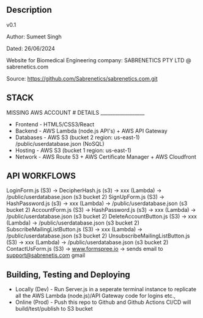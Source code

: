 ## Description
v0.1

Author: Sumeet Singh

Dated: 26/06/2024

Website for Biomedical Engineering company: SABRENETICS PTY LTD @ sabrenetics.com

Source: https://github.com/Sabrenetics/sabrenetics.com.git

## STACK
MISSING AWS ACCOUNT # DETAILS __________________
* Frontend - HTML5/CSS3/React
* Backend - AWS Lambda (node.js API's) + AWS API Gateway
* Databases - AWS S3 (bucket 2 region: us-east-1) /public/userdatabase.json (NoSQL)
* Hosting - AWS S3 (bucket 1 region: us-east-1)
* Network - AWS Route 53 + AWS Certificate Manager + AWS Cloudfront

## API WORKFLOWS
LoginForm.js (S3) -> DecipherHash.js (s3) -> xxx (Lambda) -> /public/userdatabase.json (s3 bucket 2)
SignUpForm.js (S3) -> HashPassword.js (s3) -> xxx (Lambda) -> /public/userdatabase.json (s3 bucket 2)
AccountForm.js (S3) -> HashPassword.js (s3) -> xxx (Lambda) -> /public/userdatabase.json (s3 bucket 2)
DeleteAccountButton.js (S3) -> xxx (Lambda) -> /public/userdatabase.json (s3 bucket 2)
SubscribeMailingListButton.js (S3) -> xxx (Lambda) -> /public/userdatabase.json (s3 bucket 2)
UnsubscribeMailingListButton.js (S3) -> xxx (Lambda) -> /public/userdatabase.json (s3 bucket 2)
ContactUsForm.js (S3) -> www.formspree.io -> sends email to support@sabrenetis.com gmail

## Building, Testing and Deploying
* Locally (Dev) - Run Server.js in a seperate terminal instance to replicate all the AWS Lambda (node.js)/API Gateway code for logins etc.,
* Online (Prod) - Push this repo to Github and Github Actions CI/CD will build/test/publish to S3 bucket
